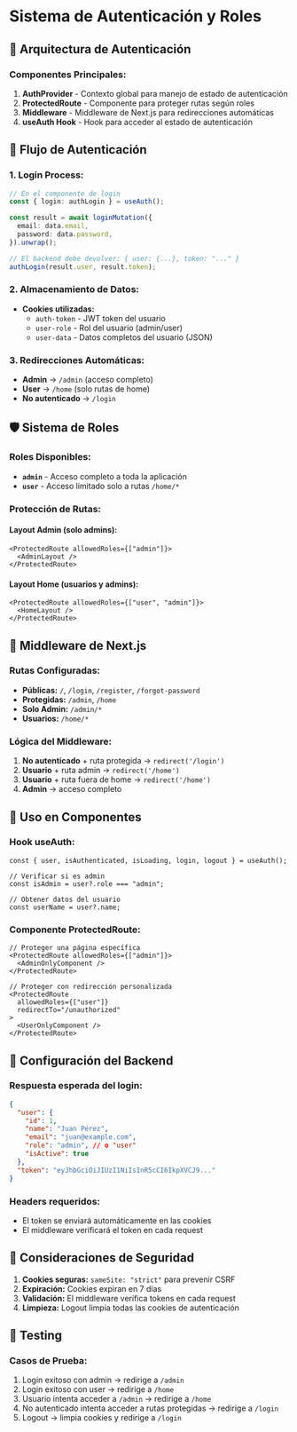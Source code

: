 # Sistema de Autenticación y Roles

## 🔐 **Arquitectura de Autenticación**

### **Componentes Principales:**

1. **AuthProvider** - Contexto global para manejo de estado de autenticación
2. **ProtectedRoute** - Componente para proteger rutas según roles
3. **Middleware** - Middleware de Next.js para redirecciones automáticas
4. **useAuth Hook** - Hook para acceder al estado de autenticación

## 🚀 **Flujo de Autenticación**

### **1. Login Process:**

```typescript
// En el componente de login
const { login: authLogin } = useAuth();

const result = await loginMutation({
  email: data.email,
  password: data.password,
}).unwrap();

// El backend debe devolver: { user: {...}, token: "..." }
authLogin(result.user, result.token);
```

### **2. Almacenamiento de Datos:**

- **Cookies utilizadas:**
  - `auth-token` - JWT token del usuario
  - `user-role` - Rol del usuario (admin/user)
  - `user-data` - Datos completos del usuario (JSON)

### **3. Redirecciones Automáticas:**

- **Admin** → `/admin` (acceso completo)
- **User** → `/home` (solo rutas de home)
- **No autenticado** → `/login`

## 🛡️ **Sistema de Roles**

### **Roles Disponibles:**

- **`admin`** - Acceso completo a toda la aplicación
- **`user`** - Acceso limitado solo a rutas `/home/*`

### **Protección de Rutas:**

#### **Layout Admin** (solo admins):

```tsx
<ProtectedRoute allowedRoles={["admin"]}>
  <AdminLayout />
</ProtectedRoute>
```

#### **Layout Home** (usuarios y admins):

```tsx
<ProtectedRoute allowedRoles={["user", "admin"]}>
  <HomeLayout />
</ProtectedRoute>
```

## 🔄 **Middleware de Next.js**

### **Rutas Configuradas:**

- **Públicas:** `/`, `/login`, `/register`, `/forgot-password`
- **Protegidas:** `/admin`, `/home`
- **Solo Admin:** `/admin/*`
- **Usuarios:** `/home/*`

### **Lógica del Middleware:**

1. **No autenticado** + ruta protegida → `redirect('/login')`
2. **Usuario** + ruta admin → `redirect('/home')`
3. **Usuario** + ruta fuera de home → `redirect('/home')`
4. **Admin** → acceso completo

## 📝 **Uso en Componentes**

### **Hook useAuth:**

```tsx
const { user, isAuthenticated, isLoading, login, logout } = useAuth();

// Verificar si es admin
const isAdmin = user?.role === "admin";

// Obtener datos del usuario
const userName = user?.name;
```

### **Componente ProtectedRoute:**

```tsx
// Proteger una página específica
<ProtectedRoute allowedRoles={["admin"]}>
  <AdminOnlyComponent />
</ProtectedRoute>

// Proteger con redirección personalizada
<ProtectedRoute
  allowedRoles={["user"]}
  redirectTo="/unauthorized"
>
  <UserOnlyComponent />
</ProtectedRoute>
```

## 🔧 **Configuración del Backend**

### **Respuesta esperada del login:**

```json
{
  "user": {
    "id": 1,
    "name": "Juan Pérez",
    "email": "juan@example.com",
    "role": "admin", // o "user"
    "isActive": true
  },
  "token": "eyJhbGciOiJIUzI1NiIsInR5cCI6IkpXVCJ9..."
}
```

### **Headers requeridos:**

- El token se enviará automáticamente en las cookies
- El middleware verificará el token en cada request

## 🚨 **Consideraciones de Seguridad**

1. **Cookies seguras:** `sameSite: "strict"` para prevenir CSRF
2. **Expiración:** Cookies expiran en 7 días
3. **Validación:** El middleware verifica tokens en cada request
4. **Limpieza:** Logout limpia todas las cookies de autenticación

## 🧪 **Testing**

### **Casos de Prueba:**

1. Login exitoso con admin → redirige a `/admin`
2. Login exitoso con user → redirige a `/home`
3. Usuario intenta acceder a `/admin` → redirige a `/home`
4. No autenticado intenta acceder a rutas protegidas → redirige a `/login`
5. Logout → limpia cookies y redirige a `/login`
